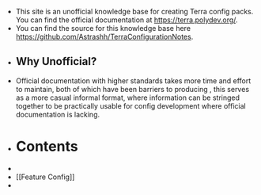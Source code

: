 - This site is an unofficial knowledge base for creating Terra config packs. You can find the official documentation at https://terra.polydev.org/.
- You can find the source for this knowledge base here https://github.com/Astrashh/TerraConfigurationNotes.
- ## Why Unofficial?
- Official documentation with higher standards takes more time and effort to maintain, both of which have been barriers to producing , this serves as a more casual informal format, where information can be stringed together to be practically usable for config development where official documentation is lacking.
- # Contents
-
- [[Feature Config]]
-